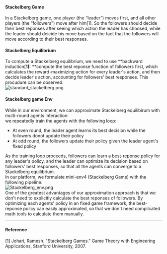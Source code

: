 #### Stackelberg Game
In a Stackelberg game, one player (the “leader”) moves first, and all other players (the “followers”) move after him[1]. So the followers should decide their best reponses after seeing which action the leader has choosed, while the leader should deicide his move based on the fact that the followers will move according to their best responses.
#### Stackelberg Equilibrium
To compute a Stackelberg equilibrium, we need to use **backward induction[**1]:** **compute the best reponse function of followers first, which calculates the reward-maximizing action for every leader's action, and then decide leader's action, accounting for followers' best responses. This procudure can be observed:<br />![standard_stackelberg.png](https://intranetproxy.alipay.com/skylark/lark/0/2023/png/94556578/1684302964520-17edfac2-d7a8-44b9-b8c3-072a1264a3ce.png#clientId=u71d650ef-35a5-4&from=drop&id=u91a4c308&originHeight=765&originWidth=2997&originalType=binary&ratio=2&rotation=0&showTitle=false&size=128081&status=done&style=none&taskId=u9efa60d2-270c-4273-a0c8-80123b234d3&title=)
#### Stackelberg game Env
While in our environment, we can approximate Stackelberg equilibirum with multi-round agents interaction:<br />we repeatedly train the agents with the following loop:

- At even round, the leader agent learns its best decision while the followers donot update their policy
- At odd round, the followers update their policy given the leader agent's fixed policy

As the training loop proceeds, followers can learn a best-reponse policy for any leader's policy, and the leader can optimize its decision based on followers' best responses, so that all the agents can converge to a Stackelberg equilibrium.<br />In our platform, we formulate mini-env4 (Stackelberg Game) with the following pipeline:<br />![Stackelberg_env.png](https://intranetproxy.alipay.com/skylark/lark/0/2023/png/94556578/1684306479943-c2bff136-3f25-40c9-be1d-69c74258b77d.png#clientId=ub7ce60af-447e-4&from=drop&id=ub4c8cc54&originHeight=1709&originWidth=3529&originalType=binary&ratio=2&rotation=0&showTitle=false&size=407327&status=done&style=none&taskId=u76e04447-c1bc-46a7-91d9-cf723cdea04&title=)<br />One of the greatest advantages of our approximation approach is that we don't need to explicitly calculate the best reponses of followers. By optimizing each agents' policy in an fixed game framework, the best-reponse policy can easily approximated, so that we don't need compilcated math tools to calculate them manually.

---

#### Reference
[1] Johari, Ramesh. "Stackelberg Games." Game Theory with Engineering Applications, Stanford University, 2007.
